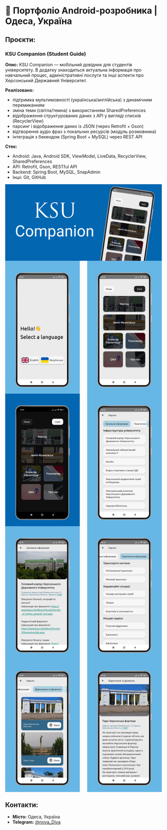 # 📱 Портфоліо Android-розробника | Одеса, Україна

## Проєкти:

###  KSU Companion (Student Guide)

**Опис:** KSU Companion — мобільний довідник для студентів університету. В додатку знаходиться актуальна інформація про навчальний процес, адміністративні послуги та інші аспекти про Херсонський Державний Університет.
 
 **Реалізовано:**
  - підтримка мультимовності (українська/англійська) з динамічним перемиканням
  - зміна теми (світла/темна) з використанням SharedPreferences
  - відображення структурованих даних з API у вигляді списків (RecyclerView)
  - парсинг і відображення даних із JSON (через Retrofit + Gson)
  - відтворення аудіо фраз з локальних ресурсів (модуль розмовника)
  - інтеграція з бекендом (Spring Boot + MySQL) через REST API

**Стек:**
  - Android: Java, Android SDK, ViewModel, LiveData, RecyclerView, SharedPreferences
  - API: Retrofit, Gson, RESTful API
  - Backend: Spring Boot, MySQL, SnapAdmin
  - Інші: Git, GitHub

<div style="display: flex; justify-content: space-between; flex-wrap: wrap;">
 <img src="KsuCompanion/MobileApp.png" alt="Мобільний додаток" width="728"/>
 <img src="KsuCompanion/FirstScreen.png" alt="Екран при першому заході" width="240"/>
 <img src="KsuCompanion/WhiteTheme.png" alt="Біла тема" width="240"/>
 <img src="KsuCompanion/DarkTheme.png" alt="Темна тема" width="240"/>
 <img src="KsuCompanion/GeneralInformation.png" alt="Загальна інформація" width="240"/>
 <img src="KsuCompanion/DetailGeneralInformation.png" alt="Детальна інформація загальної інформації" width="240"/>
 <img src="KsuCompanion/PracticalInformation.png" alt="Пректична інформація" width="240"/>
 <img src="KsuCompanion/RestAndLeisure.png" alt="Відочинок та дозвілля" width="240"/>
 <img src="KsuCompanion/DetailRestAndLeisureInformation.png" alt="Детальна інформація відпочинку та дозвілля" width="240"/>
</div>

## Контакти:

- **Місто:** Одеса, Україна
- **Telegram:** [@nova_Diva](https://t.me/nova_Diva)
